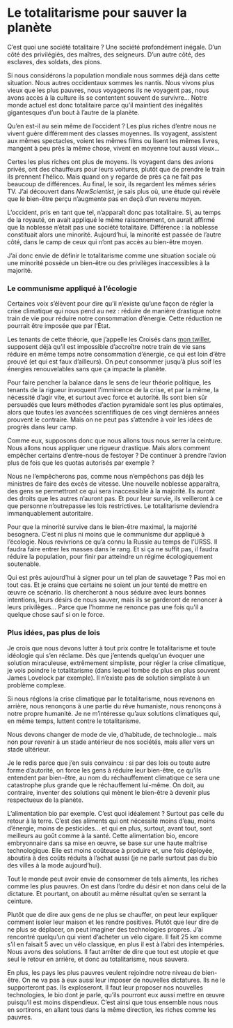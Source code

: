 # Le totalitarisme pour sauver la planète

C’est quoi une société totalitaire ? Une société profondément inégale. D’un côté des privilégiés, des maîtres, des seigneurs. D’un autre côté, des esclaves, des soldats, des pions.<span id="more-5923"></span>

Si nous considérons la population mondiale nous sommes déjà dans cette situation. Nous autres occidentaux sommes les nantis. Nous vivons plus vieux que les plus pauvres, nous voyageons ils ne voyagent pas, nous avons accès à la culture ils se contentent souvent de survivre… Notre monde actuel est donc totalitaire parce qu’il maintient des inégalités gigantesques d’un bout à l’autre de la planète.

Qu’en est-il au sein même de l’occident ? Les plus riches d’entre nous ne vivent guère différemment des classes moyennes. Ils voyagent, assistent aux mêmes spectacles, voient les mêmes films ou lisent les mêmes livres, mangent à peu près la même chose, vivent en moyenne tout aussi vieux…

Certes les plus riches ont plus de moyens. Ils voyagent dans des avions privés, ont des chauffeurs pour leurs voitures, plutôt que de prendre le train ils prennent l’hélico. Mais quand on y regarde de près ça ne fait pas beaucoup de différences. Au final, le soir, ils regardent les mêmes séries TV. J’ai découvert dans *NewScientist*, je sais plus où, une étude qui révèle que le bien-être perçu n’augmente pas en deçà d’un revenu moyen.

L’occident, pris en tant que tel, n’apparaît donc pas totalitaire. Si, au temps de la royauté, on avait appliqué le même raisonnement, on aurait affirmé que la noblesse n’était pas une société totalitaire. Différence : la noblesse constituait alors une minorité. Aujourd’hui, la minorité est passée de l’autre côté, dans le camp de ceux qui n’ont pas accès au bien-être moyen.

J’ai donc envie de définir le totalitarisme comme une situation sociale où une minorité possède un bien-être ou des privilèges inaccessibles à la majorité.

### Le communisme appliqué à l’écologie

Certaines voix s’élèvent pour dire qu’il n’existe qu’une façon de régler la crise climatique qui nous pend au nez : réduire de manière drastique notre train de vie pour réduire notre consommation d’énergie. Cette réduction ne pourrait être imposée que par l’État.

Les tenants de cette théorie, que j’appelle les Croisés dans [mon twiller](http://twiller.tcrouzet.com), supposent déjà qu’il est impossible d’accroître notre train de vie sans réduire en même temps notre consommation d’énergie, ce qui est loin d’être prouvé (et qui est faux d’ailleurs). On peut consommer jusqu’à plus soif les énergies renouvelables sans que ça impacte la planète.

Pour faire pencher la balance dans le sens de leur théorie politique, les tenants de la rigueur invoquent l’imminence de la crise, et par la même, la nécessité d’agir vite, et surtout avec force et autorité. Ils sont bien sûr persuadés que leurs méthodes d’action pyramidale sont les plus optimales, alors que toutes les avancées scientifiques de ces vingt dernières années prouvent le contraire. Mais on ne peut pas s’attendre à voir les idées de progrès dans leur camp.

Comme eux, supposons donc que nous allons tous nous serrer la ceinture. Nous allons nous appliquer une rigueur drastique. Mais alors comment empêcher certains d’entre-nous de festoyer ? De continuer à prendre l’avion plus de fois que les quotas autorisés par exemple ?

Nous ne l’empêcherons pas, comme nous n’empêchons pas déjà les ministres de faire des excès de vitesse. Une nouvelle noblesse apparaîtra, des gens se permettront ce qui sera inaccessible à la majorité. Ils auront des droits que les autres n’auront pas. Et pour leur survie, ils veilleront à ce que personne n’outrepasse les lois restrictives. Le totalitarisme deviendra immanquablement autoritaire.

Pour que la minorité survive dans le bien-être maximal, la majorité besognera. C’est ni plus ni moins que le communisme dur appliqué à l’écologie. Nous revivrions ce qu’a connu la Russie au temps de l’URSS. Il faudra faire entrer les masses dans le rang. Et si ça ne suffit pas, il faudra réduire la population, pour finir par atteindre un régime écologiquement soutenable.

Qui est près aujourd’hui à signer pour un tel plan de sauvetage ? Pas moi en tout cas. Et je crains que certains ne soient un jour tenté de mettre en œuvre ce scénario. Ils chercheront à nous séduire avec leurs bonnes intentions, leurs désirs de nous sauver, mais ils se garderont de renoncer à leurs privilèges... Parce que l'homme ne renonce pas une fois qu'il a quelque chose sauf si on le force.

### Plus idées, pas plus de lois

Je crois que nous devons lutter à tout prix contre le totalitarisme et toute idéologie qui s’en réclame. Dès que j’entends quelqu’un évoquer une solution miraculeuse, extrêmement simpliste, pour régler la crise climatique, je vois poindre le totalitarisme (dans lequel tombe de plus en plus souvent James Lovelock par exemple). Il n’existe pas de solution simpliste à un problème complexe.

Si nous réglons la crise climatique par le totalitarisme, nous revenons en arrière, nous renonçons à une partie du rêve humaniste, nous renonçons à notre propre humanité. Je ne m’intéresse qu’aux solutions climatiques qui, en même temps, luttent contre le totalitarisme.

Nous devons changer de mode de vie, d’habitude, de technologie… mais non pour revenir à un stade antérieur de nos sociétés, mais aller vers un stade ultérieur.

Je le redis parce que j’en suis convaincu : si par des lois ou toute autre forme d’autorité, on force les gens à réduire leur bien-être, ce qu’ils entendent par bien-être, au nom du réchauffement climatique ce sera une catastrophe plus grande que le réchauffement lui-même. On doit, au contraire, inventer des solutions qui mènent le bien-être à devenir plus respectueux de la planète.

L’alimentation bio par exemple. C’est quoi idéalement ? Surtout pas celle du retour à la terre. C’est des aliments qui ont nécessité moins d’eau, moins d’énergie, moins de pesticides… et qui en plus, surtout, avant tout, sont meilleurs au goût comme à la santé. Cette alimentation bio, encore embryonnaire dans sa mise en œuvre, se base sur une haute maîtrise technologique. Elle est moins coûteuse à produire et, une fois déployée, aboutira à des coûts réduits à l’achat aussi (je ne parle surtout pas du bio des villes à la mode aujourd’hui).

Tout le monde peut avoir envie de consommer de tels aliments, les riches comme les plus pauvres. On est dans l’ordre du désir et non dans celui de la dictature. Et pourtant, on aboutit au même résultat qu’en se serrant la ceinture.

Plutôt que de dire aux gens de ne plus se chauffer, on peut leur expliquer comment isoler leur maison et les rendre positives. Plutôt que leur dire de ne plus se déplacer, on peut imaginer des technologies propres. J’ai rencontré quelqu’un qui vient d’acheter un vélo cigare. Il fait 25 km comme s’il en faisait 5 avec un vélo classique, en plus il est à l’abri des intempéries. Nous avons des solutions. Il faut arrêter de dire que tout est utopie et que seul le retour en arrière, et donc au totalitarisme, nous sauvera.

En plus, les pays les plus pauvres veulent rejoindre notre niveau de bien-être. On ne va pas à eux aussi leur imposer de nouvelles dictatures. Ils ne le supporteront pas. Ils exploseront. Il faut leur proposer nos nouvelles technologies, le bio dont je parle, qu’ils pourront eux aussi mettre en œuvre puisqu’il est moins dispendieux. C’est ainsi que tous ensemble nous nous en sortirons, en allant tous dans la même direction, les riches comme les pauvres.